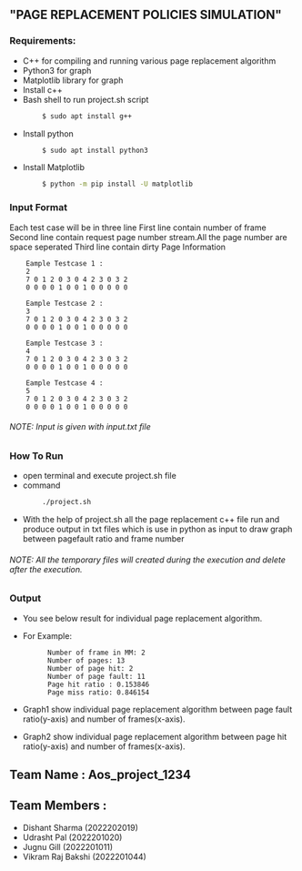 ## "PAGE REPLACEMENT POLICIES SIMULATION"
### Requirements:
- C++ for compiling and running various page replacement algorithm
- Python3 for graph
- Matplotlib library for graph
- Install c++
- Bash shell to run project.sh script
```sh
		$ sudo apt install g++
```
- Install python
```sh
		$ sudo apt install python3
```
- Install Matplotlib
```sh
		$ python -m pip install -U matplotlib
```
### Input Format
Each test case will be in three line
First line contain number of frame
Second line contain request page number stream.All the page number are space seperated
Third line contain dirty Page Information
	
		Eample Testcase 1 :
		2
		7 0 1 2 0 3 0 4 2 3 0 3 2
		0 0 0 0 1 0 0 1 0 0 0 0 0

		Eample Testcase 2 :
		3
		7 0 1 2 0 3 0 4 2 3 0 3 2
		0 0 0 0 1 0 0 1 0 0 0 0 0

		Eample Testcase 3 :
		4
		7 0 1 2 0 3 0 4 2 3 0 3 2
		0 0 0 0 1 0 0 1 0 0 0 0 0

		Eample Testcase 4 :
		5
		7 0 1 2 0 3 0 4 2 3 0 3 2
		0 0 0 0 1 0 0 1 0 0 0 0 0

###### NOTE: Input is given with input.txt file


### How To Run
- open terminal and execute project.sh file
- command
```sh
		./project.sh
```
- With the help of project.sh all the page replacement c++ file run and produce output in txt files which is use in python as input to draw graph between pagefault ratio and frame number
###### NOTE: All the temporary files will created during the execution and delete after the execution.

### Output
- You see below result for individual page replacement algorithm.
- For Example:

			Number of frame in MM: 2
			Number of pages: 13
			Number of page hit: 2
			Number of page fault: 11
			Page hit ratio : 0.153846
			Page miss ratio: 0.846154

- Graph1 show individual page replacement algorithm between page fault ratio(y-axis) and number of frames(x-axis).
- Graph2 show individual page replacement algorithm between page hit ratio(y-axis) and number of frames(x-axis).

## Team Name : Aos_project_1234
## Team Members :
- Dishant Sharma (2022202019) 
- Udrasht Pal (2022201020) 
- Jugnu Gill (2022201011)  
- Vikram Raj Bakshi (2022201044)
